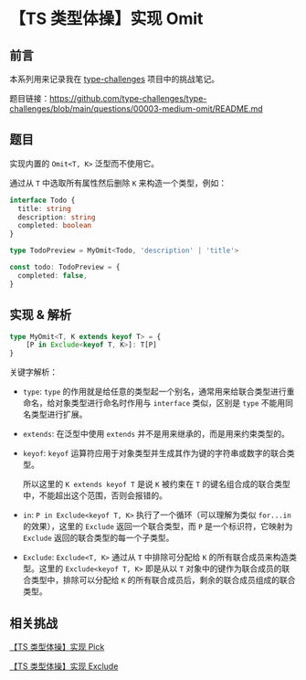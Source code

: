 # 【TS 类型体操】实现 Omit

## 前言

本系列用来记录我在 [type-challenges](https://github.com/type-challenges/type-challenges) 项目中的挑战笔记。

题目链接：https://github.com/type-challenges/type-challenges/blob/main/questions/00003-medium-omit/README.md

## 题目

实现内置的 `Omit<T, K>` 泛型而不使用它。

通过从 `T` 中选取所有属性然后删除 `K` 来构造一个类型，例如：

```ts
interface Todo {
  title: string
  description: string
  completed: boolean
}

type TodoPreview = MyOmit<Todo, 'description' | 'title'>

const todo: TodoPreview = {
  completed: false,
}
```

## 实现 & 解析

```ts
type MyOmit<T, K extends keyof T> = {
    [P in Exclude<keyof T, K>]: T[P]
}
```

关键字解析：

- `type`: `type` 的作用就是给任意的类型起一个别名，通常用来给联合类型进行重命名，给对象类型进行命名时作用与 `interface` 类似，区别是 `type` 不能用同名类型进行扩展。

- `extends`: 在泛型中使用 `extends` 并不是用来继承的，而是用来约束类型的。

- `keyof`: `keyof` 运算符应用于对象类型并生成其作为键的字符串或数字的联合类型。

  所以这里的 `K extends keyof T` 是说 `K` 被约束在 `T` 的键名组合成的联合类型中，不能超出这个范围，否则会报错的。

- `in`: `P in Exclude<keyof T, K>` 执行了一个循环（可以理解为类似 `for...in` 的效果），这里的 `Exclude` 返回一个联合类型，而 `P` 是一个标识符，它映射为 `Exclude` 返回的联合类型的每一个子类型。

- `Exclude`: `Exclude<T, K>` 通过从 `T` 中排除可分配给 `K` 的所有联合成员来构造类型。这里的 `Exclude<keyof T, K>` 即是从以 `T` 对象中的键作为联合成员的联合类型中，排除可以分配给 `K` 的所有联合成员后，剩余的联合成员组成的联合类型。

## 相关挑战

[【TS 类型体操】实现 Pick](./%E3%80%90TS%20%E7%B1%BB%E5%9E%8B%E4%BD%93%E6%93%8D%E3%80%91%E5%AE%9E%E7%8E%B0%20Pick.md)

[【TS 类型体操】实现 Exclude](./%E3%80%90TS%20%E7%B1%BB%E5%9E%8B%E4%BD%93%E6%93%8D%E3%80%91%E5%AE%9E%E7%8E%B0%20Exclude.md)

